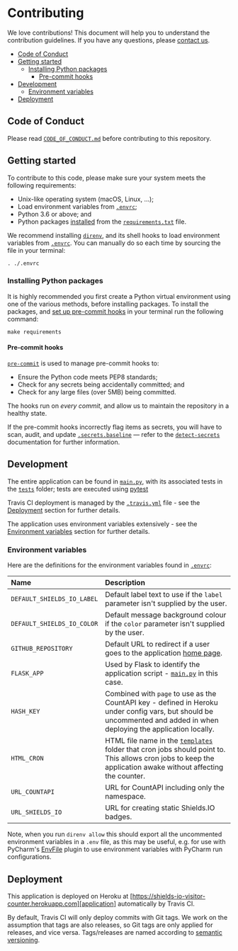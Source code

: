 # Contributing

We love contributions! This document will help you to understand the contribution guidelines. If you have any
questions, please [contact us][support].

- [Code of Conduct](#code-of-conduct)
- [Getting started](#getting-started)
  - [Installing Python packages](#installing-python-packages)
    - [Pre-commit hooks](#pre-commit-hooks)
- [Development](#deployment)
  - [Environment variables](#environment-variables)
- [Deployment](#deployment)

## Code of Conduct

Please read [`CODE_OF_CONDUCT.md`](./CODE_OF_CONDUCT.md) before contributing to this repository.

## Getting started

To contribute to this code, please make sure your system meets the following requirements:

- Unix-like operating system (macOS, Linux, …);
- Load environment variables from [`.envrc`](/.envrc);
- Python 3.6 or above; and
- Python packages [installed](#installing-python-packages) from the [`requirements.txt`](./requirements.txt) file.

We recommend installing [`direnv`](https://direnv.net/), and its shell hooks to load environment variables from
[`.envrc`](/.envrc). You can manually do so each time by sourcing the file in your terminal:

```
. ./.envrc
```

### Installing Python packages

It is highly recommended you first create a Python virtual environment using one of the various methods, before
installing packages. To install the packages, and [set up pre-commit hooks](#pre-commit-hooks) in your terminal run the
following command:

```
make requirements
```

#### Pre-commit hooks

[`pre-commit`][pre-commit] is used to manage pre-commit hooks to:

- Ensure the Python code meets PEP8 standards;
- Check for any secrets being accidentally committed; and
- Check for any large files (over 5MB) being committed.

The hooks run on _every commit_, and allow us to maintain the repository in a healthy state.

If the pre-commit hooks incorrectly flag items as secrets, you will have to scan, audit, and update
[`.secrets.baseline`](./.secrets.baseline) — refer to the [`detect-secrets`][detect-secrets] documentation for further
information.

[support]: mailto:eskyoung.github@gmail.com?subject=Support
[pre-commit]: https://pre-commit.com
[detect-secrets]: https://github.com/Yelp/detect-secrets

## Development

The entire application can be found in [`main.py`](./main.py), with its associated tests in the [`tests`](./tests)
folder; tests are executed using [pytest][pytest]

Travis CI deployment is managed by the [`.travis.yml`](./.travis.yml) file - see the [Deployment](#deployment)
section for further details.

The application uses environment variables extensively - see the [Environment variables](#environment-variables)
section for further details.

### Environment variables

Here are the definitions for the environment variables found in [`.envrc`](./.envrc):

| Name                       | Description                                                                                                                                                                |
| :------------------------- | :------------------------------------------------------------------------------------------------------------------------------------------------------------------------- |
| `DEFAULT_SHIELDS_IO_LABEL` | Default label text to use if the `label` parameter isn't supplied by the user.                                                                                             |
| `DEFAULT_SHIELDS_IO_COLOR` | Default message background colour if the `color` parameter isn't supplied by the user.                                                                                     |
| `GITHUB_REPOSITORY`        | Default URL to redirect if a user goes to the application [home page][application].                                                                                        |
| `FLASK_APP`                | Used by Flask to identify the application script - [`main.py`](./main.py) in this case.                                                                                    |
| `HASH_KEY`                 | Combined with `page` to use as the CountAPI key - defined in Heroku under config vars, but should be uncommented and added in when deploying the application locally.      |
| `HTML_CRON`                | HTML file name in the [`templates`](./templates) folder that cron jobs should point to. This allows cron jobs to keep the application awake without affecting the counter. |
| `URL_COUNTAPI`             | URL for CountAPI including only the namespace.                                                                                                                             |
| `URL_SHIELDS_IO`           | URL for creating static Shields.IO badges.                                                                                                                                 |

Note, when you run `direnv allow` this should export all the uncommented environment variables in a `.env` file, as
this may be useful, e.g. for use with PyCharm's [EnvFile][envfile] plugin to use environment variables with PyCharm run
configurations.

## Deployment

This application is deployed on Heroku at [https://shields-io-visitor-counter.herokuapp.com][application]
automatically by Travis CI.

By default, Travis CI will only deploy commits with Git tags. We work on the assumption that tags are also releases, so
Git tags are only applied for releases, and vice versa. Tags/releases are named according to [semantic
versioning][semver].

[application]: https://shields-io-visitor-counter.herokuapp.com
[envfile]: https://plugins.jetbrains.com/plugin/7861-envfile
[pytest]: https://docs.pytest.org/
[semver]: https://semver.org/
